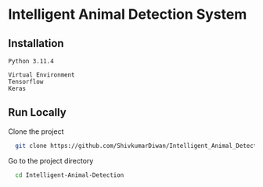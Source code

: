 # Intelligent Animal Detection System

## Installation

    Python 3.11.4
    
    Virtual Environment
    Tensorflow
    Keras
    
## Run Locally

Clone the project

```bash
  git clone https://github.com/ShivkumarDiwan/Intelligent_Animal_Detection
```

Go to the project directory

```bash
  cd Intelligent-Animal-Detection
```

